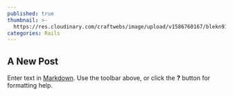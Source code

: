 ```yaml
---
published: true
thumbnail: >-
  https://res.cloudinary.com/craftwebs/image/upload/v1586760167/blekn91890-9-1/blgs-img76/ian-dooley-DJ7bWa-Gwks-unsplash.jpg
categories: Rails
---
```

## A New Post

Enter text in [Markdown](http://daringfireball.net/projects/markdown/). Use the toolbar above, or click the **?** button for formatting help.
